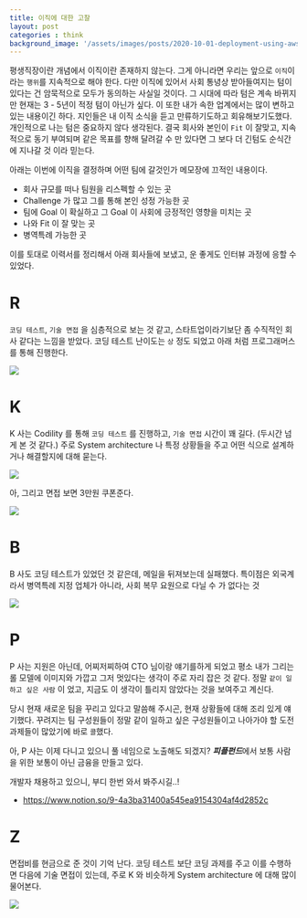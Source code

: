 ```yaml
---
title: 이직에 대한 고찰
layout: post
categories : think
background_image: '/assets/images/posts/2020-10-01-deployment-using-aws-ecs-ecr/diagram.png'
---
```


평생직장이란 개념에서 이직이란 존재하지 않는다.
그게 아니라면 우리는 앞으로 `이직`이라는 `행위`를 지속적으로 해야 한다.
다만 이직에 있어서 사회 통녕상 받아들여지는 텀이 있다는 건 암묵적으로 모두가 동의하는 사실일 것이다.
그 시대에 따라 텀은 계속 바뀌지만 현재는 3 - 5년이 적정 텀이 아닌가 싶다.
이 또한 내가 속한 업계에서는 많이 변하고 있는 내용이긴 하다.
지인들은 내 이직 소식을 듣고 만류하기도하고 회유해보기도했다. 
개인적으로 나는 텀은 중요하지 않다 생각된다.
결국 회사와 본인이 `Fit` 이 잘맞고, 지속적으로 동기 부여되며 같은 목표를 향해 달려갈 수 만 있다면 그 보다 더 긴텀도 순식간에 지나갈 것 이라 믿는다. 

아래는 이번에 이직을 결정하며 어떤 팀에 갈것인가 메모장에 끄적인 내용이다.

- 회사 규모를 떠나 팀원을 리스펙할 수 있는 곳
- Challenge 가 많고 그를 통해 본인 성정 가능한 곳
- 팀에 Goal 이 확실하고 그 Goal 이 사회에 긍정적인 영향을 미치는 곳
- 나와 Fit 이 잘 맞는 곳
- 병역특례 가능한 곳

이를 토대로 이력서를 정리해서 아래 회사들에 보냈고, 운 좋게도 인터뷰 과정에 응할 수 있었다.

# R

`코딩 테스트`, `기술 면접` 을 심층적으로 보는 것 같고, 스타트업이라기보단 좀 수직적인 회사 같다는 느낌을 받았다.
코딩 테스트 난이도는 `상` 정도 되었고 아래 처럼 프로그래머스를 통해 진행한다.

![](/assets/images/posts/2020-11-07-turnover-and-update/3.png)

# K

K 사는 Codility 를 통해 `코딩 테스트` 를 진행하고, `기술 면접` 시간이 꽤 길다. (두시간 넘게 본 것 같다.)
주로 System architecture 나 특정 상황들을 주고 어떤 식으로 설계하거나 해결할지에 대해 묻는다.

![](/assets/images/posts/2020-11-07-turnover-and-update/4.png)

아, 그리고 면접 보면 3만원 쿠폰준다.

![](/assets/images/posts/2020-11-07-turnover-and-update/2.jpg)

# B

B 사도 코딩 테스트가 있었던 것 같은데, 메일을 뒤져보는데 실패했다.
특이점은 외국계라서 병역특례 지정 업체가 아니라, 사회 복무 요원으로 다닐 수 가 없다는 것

![](/assets/images/posts/2020-11-07-turnover-and-update/1.jpg)

# P

P 사는 지원은 아닌데, 어찌저찌하여 CTO 님이랑 얘기를하게 되었고 평소 내가 그리는 롤 모델에 이미지와 가깝고 그저 멋있다는 생각이 주로 자리 잡은 것 같다.
정말 `같이 일하고 싶은 사람` 이 었고, 지금도 이 생각이 틀리지 않았다는 것을 보여주고 계신다.

당시 현재 새로운 팀을 꾸리고 있다고 말씀해 주시곤, 현재 상황들에 대해 조리 있게 얘기했다.
꾸려지는 팀 구성원들이 정말 같이 일하고 싶은 구성원들이고 나아가야 할 도전 과제들이 많았기에 바로 `콜`했다.

아, P 사는 이제 다니고 있으니 풀 네임으로 노출해도 되겠지?
***피플펀드***에서 보통 사람을 위한 보통이 아닌 금융을 만들고 있다.

개발자 채용하고 있으니, 부디 한번 와서 봐주시길..!
- https://www.notion.so/9-4a3ba31400a545ea9154304af4d2852c

# Z

면접비를 현금으로 준 것이 기억 난다. 
코딩 테스트 보단 코딩 과제를 주고 이를 수행하면 다음에 기술 면접이 있는데, 주로 K 와 비슷하게 System architecture 에 대해 많이 물어본다.

![](/assets/images/posts/2020-11-07-turnover-and-update/5.png)



